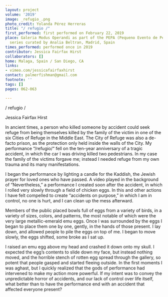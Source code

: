 ```yaml
---
layout: project
volume: '2019'
image: _refugio_.png
photo_credit: Yolanda Pérez Herreras
title: "/ refugio /"
first_performed: first performed on February 22, 2019
place: Galeria Modus Operandi as part of the PEPA (Pequeno Evento de Performance)
  series curated by Analia Beltran, Madrid, Spain
times_performed: performed once in 2019
contributor: Jessica Fairfax Hirst
collaborators: []
home: Malaga, Spain / San Diego, CA
links:
- vimeo.com/jessicafairfaxhirst
contact: palmerfishman@gmail.com
footnote: ''
tags: []
pages: 062-063

---
```


/ refugio /

Jessica Fairfax Hirst

In ancient times, a person who killed someone by accident could seek refuge from being themselves killed by the family of the victim in one of the six Cities of Refuge in the Middle East. The City of Refuge was also a de-facto prison, as the protection only held inside the walls of the City. My performance “/refugio/“ fell on the ten-year anniversary of a tragic accident, in which the car I was driving killed two pedestrians. In my case the family of the victims forgave me; instead I needed refuge from my own trauma and its many manifestations.

I began the performance by lighting a candle for the Kaddish, the Jewish prayer for loved ones who have passed. A video played in the background of “Nevertheless,” a performance I created soon after the accident, in which I rolled very slowly through a field of chicken eggs. In this and other actions I have felt compelled to create “accidents on purpose,” in which I am in control, no one is hurt, and I can clean up the mess afterward.

Members of the public placed bowls full of eggs from a variety of birds, in a variety of sizes, colors, and patterns, the most notable of which were the very large metallic-emerald emu eggs. Once I was surrounded by the eggs I began to place them one by one, gently, in the hands of those present.  I lay down, and allowed people to pile the eggs on top of me. I began to move slowly, the eggs shifted, some broke as I sat up.

I raised an emu egg above my head and crashed it down onto my skull. I expected the egg’s contents to slide down my face, but instead nothing moved, and the horrible stench of rotten egg spread through the gallery, so potent that people gasped and started fleeing outside. In the first moments I was aghast, but I quickly realized that the gods of performance had intervened to make my action more powerful. If my intent was to convey the unpredictable horror of accidents, and our lack of control over life itself, what better than to have the performance end with an accident that affected everyone present?
